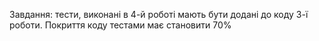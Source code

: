Завдання: 
тести, виконані в 4-й роботі мають бути додані до коду 3-ї роботи. 
Покриття коду тестами має становити 70%
